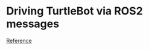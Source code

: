 # Driving TurtleBot via ROS2 messages

[Reference](https://docs.omniverse.nvidia.com/isaacsim/latest/ros2_tutorials/tutorial_ros2_drive_turtlebot.html#isaac-sim-app-tutorial-ros2-drive-turtlebot)
